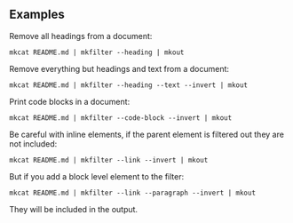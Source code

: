 ## Examples

Remove all headings from a document:

```shell
mkcat README.md | mkfilter --heading | mkout
```

Remove everything but headings and text from a document:

```shell
mkcat README.md | mkfilter --heading --text --invert | mkout
```

Print code blocks in a document:

```shell
mkcat README.md | mkfilter --code-block --invert | mkout
```

Be careful with inline elements, if the parent element is filtered out they are not included:

```shell
mkcat README.md | mkfilter --link --invert | mkout
```

But if you add a block level element to the filter:

```shell
mkcat README.md | mkfilter --link --paragraph --invert | mkout
```

They will be included in the output.
